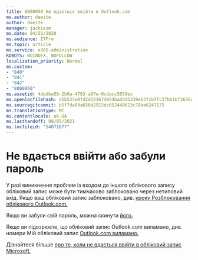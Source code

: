 ```yaml
---
title: 8000050 Не вдається ввійти в Outlook.com
ms.author: daeite
author: daeite
manager: jackiesm
ms.date: 04/21/2020
ms.audience: ITPro
ms.topic: article
ms.service: o365-administration
ROBOTS: NOINDEX, NOFOLLOW
localization_priority: Normal
ms.custom:
- "840"
- "841"
- "842"
- "8000050"
ms.assetid: 4dedba59-2b0a-4783-a97e-0cdacc5059ec
ms.openlocfilehash: d1b537e0fd2d222674954baddd5339e53fcbffc27bb1bf2636d93895137f320b
ms.sourcegitcommit: b5f7da89a650d2915dc652449623c78be6247175
ms.translationtype: MT
ms.contentlocale: uk-UA
ms.lasthandoff: 08/05/2021
ms.locfileid: "54071677"
---
```

# <a name="i-cant-sign-in-or-forgot-my-password"></a>Не вдається ввійти або забули пароль

У разі виникнення проблем із входом до іншого облікового запису обліковий запис може бути тимчасово заблоковано через нетиповий вхід. Якщо ваш обліковий запис заблоковано, див. [кроку Розблокування облікового Outlook.com.](https://support.office.com/article/f4ad2701-d166-4d8b-8a6a-9af2a1f8a4c4?wt.mc_id=Office_Outlook_com_Alchemy)
  
Якщо ви забули свій пароль, можна скинути [його.](https://go.microsoft.com/fwlink/p/?linkid=841909)
  
Якщо ви підозрюєте, що обліковий запис Outlook.com виламано, див. номери Мій обліковий запис [Outlook.com виламано.](https://support.office.com/article/35993ac5-ac2f-494e-aacb-5232dda453d8?wt.mc_id=Office_Outlook_com_Alchemy)
  
Дізнайтеся більше [про те, коли не вдається ввійти в обліковий запис Microsoft.](https://go.microsoft.com/fwlink/p/?linkid=842227)
  